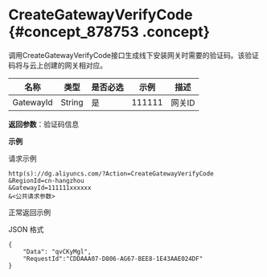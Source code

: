 # CreateGatewayVerifyCode {#concept_878753 .concept}

调用CreateGatewayVerifyCode接口生成线下安装网关时需要的验证码。该验证码将与云上创建的网关相对应。

|名称|类型|是否必选|示例|描述|
|--|--|----|--|--|
|GatewayId|String|是|111111|网关ID|

**返回参数**：验证码信息

**示例**

请求示例

``` {#codeblock_4gj_thp_5xr}
http(s)://dg.aliyuncs.com/?Action=CreateGatewayVerifyCode
&RegionId=cn-hangzhou
&GatewayId=111111xxxxxx
&<公共请求参数>
```

正常返回示例

JSON 格式

``` {#codeblock_9n2_ivi_ast}
{
    "Data": "qvCKyMgl",    
    "RequestId":"CDDAAA07-D806-AG67-BEE8-1E43AAE024DF"
}
```

